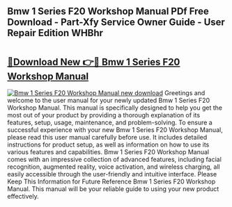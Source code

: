 ## Bmw 1 Series F20 Workshop Manual PDf Free Download - Part-Xfy Service Owner Guide - User Repair Edition WHBhr

# <h2><a href="http://cf18167.oget.top/?id=Bmw+1+Series+F20+Workshop+Manual">🔗Download New 👉🔴 Bmw 1 Series F20 Workshop Manual</a></h2>

[![Bmw 1 Series F20 Workshop Manual new download](https://i.imgur.com/5g1atiW.png)](http://cf18167.oget.top/?id=Bmw+1+Series+F20+Workshop+Manual)
Greetings and welcome to the user manual for your newly updated Bmw 1 Series F20 Workshop Manual. This manual is specifically designed to help you get the most out of your product by providing a thorough explanation of its features, setup, usage, maintenance, and problem-solving. To ensure a successful experience with your new Bmw 1 Series F20 Workshop Manual, please read this user manual carefully before use. It includes detailed instructions for product setup, as well as information on how to use its various features and capabilities. Bmw 1 Series F20 Workshop Manual comes with an impressive collection of advanced features, including facial recognition, augmented reality, voice activation, and wireless charging, all easily accessible through the user-friendly and intuitive interface. Please Keep This Information for Future Reference Bmw 1 Series F20 Workshop Manual. This manual will be your reliable guide to using your new product effectively.

